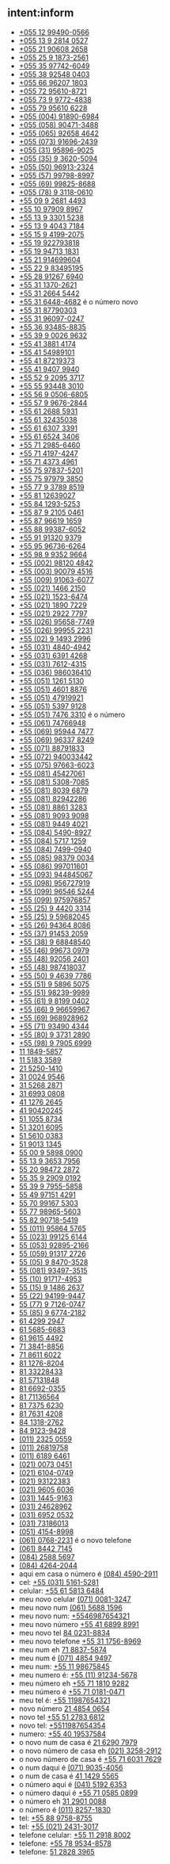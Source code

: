 ## intent:inform
- [+055 12 99490-0566](phone_number)
- [+055 13 9 2814 0527](phone_number)
- [+055 21 90608 2658](phone_number)
- [+055 25 9 1873-2561](phone_number)
- [+055 35 97742-6049](phone_number)
- [+055 38 92548 0403](phone_number)
- [+055 66 96207 1803](phone_number)
- [+055 72 95610-8721](phone_number)
- [+055 73 9 9772-4838](phone_number)
- [+055 79 95610 6228](phone_number)
- [+055 \(004\) 91890-6984](phone_number)
- [+055 \(058\) 90471-3488](phone_number)
- [+055 \(065\) 92658 4642](phone_number)
- [+055 \(073\) 91696-2439](phone_number)
- [+055 \(31\) 95896-9025](phone_number)
- [+055 \(35\) 9 3620-5094](phone_number)
- [+055 \(50\) 96913-2324](phone_number)
- [+055 \(57\) 99798-8997](phone_number)
- [+055 \(69\) 99825-8688](phone_number)
- [+055 \(78\) 9 3118-0610](phone_number)
- [+55 09 9 2681 4493](phone_number)
- [+55 10 97909 8967](phone_number)
- [+55 13 9 3301 5238](phone_number)
- [+55 13 9 4043 7184](phone_number)
- [+55 15 9 4199-2075](phone_number)
- [+55 19 922793818](phone_number)
- [+55 19 94713 1831](phone_number)
- [+55 21 914699604](phone_number)
- [+55 22 9 83495195](phone_number)
- [+55 28 91267 6940](phone_number)
- [+55 31 1370-2621](phone_number)
- [+55 31 2664 5442](phone_number)
- [+55 31 6448-4682](phone_number) é o número novo
- [+55 31 87790303](phone_number)
- [+55 31 96097-0247](phone_number)
- [+55 36 93485-8835](phone_number)
- [+55 39 9 0026 9632](phone_number)
- [+55 41 3881 4174](phone_number)
- [+55 41 54989101](phone_number)
- [+55 41 87219373](phone_number)
- [+55 41 9407 9940](phone_number)
- [+55 52 9 2095 3717](phone_number)
- [+55 55 93448 3010](phone_number)
- [+55 56 9 0506-6805](phone_number)
- [+55 57 9 9676-2844](phone_number)
- [+55 61 2688 5931](phone_number)
- [+55 61 32435038](phone_number)
- [+55 61 6307 3391](phone_number)
- [+55 61 6524 3406](phone_number)
- [+55 71 2985-6460](phone_number)
- [+55 71 4197-4247](phone_number)
- [+55 71 4373 4961](phone_number)
- [+55 75 97837-5201](phone_number)
- [+55 75 97979 3850](phone_number)
- [+55 77 9 3789 8519](phone_number)
- [+55 81 12639027](phone_number)
- [+55 84 1293-5253](phone_number)
- [+55 87 9 2105 0461](phone_number)
- [+55 87 96619 1659](phone_number)
- [+55 88 99387-6052](phone_number)
- [+55 91 91320 9379](phone_number)
- [+55 95 96736-6264](phone_number)
- [+55 98 9 9352 9664](phone_number)
- [+55 \(002\) 98120 4842](phone_number)
- [+55 \(003\) 90079 4516](phone_number)
- [+55 \(009\) 91063-6077](phone_number)
- [+55 \(021\) 1466 2150](phone_number)
- [+55 \(021\) 1523-6474](phone_number)
- [+55 \(021\) 1890 7229](phone_number)
- [+55 \(021\) 2922 7797](phone_number)
- [+55 \(026\) 95658-7749](phone_number)
- [+55 \(026\) 99955 2231](phone_number)
- [+55 \(02\) 9 1493 2996](phone_number)
- [+55 \(031\) 4840-4942](phone_number)
- [+55 \(031\) 6391 4268](phone_number)
- [+55 \(031\) 7612-4315](phone_number)
- [+55 \(036\) 986036410](phone_number)
- [+55 \(051\) 1261 5130](phone_number)
- [+55 \(051\) 4601 8876](phone_number)
- [+55 \(051\) 47919921](phone_number)
- [+55 \(051\) 5397 9128](phone_number)
- [+55 \(051\) 7476 3310](phone_number) é o número
- [+55 \(061\) 74766948](phone_number)
- [+55 \(069\) 95944 7477](phone_number)
- [+55 \(069\) 96337 8249](phone_number)
- [+55 \(071\) 88791833](phone_number)
- [+55 \(072\) 940033442](phone_number)
- [+55 \(075\) 97663-6023](phone_number)
- [+55 \(081\) 45427061](phone_number)
- [+55 \(081\) 5308-7085](phone_number)
- [+55 \(081\) 8039 6879](phone_number)
- [+55 \(081\) 82942286](phone_number)
- [+55 \(081\) 8861 3283](phone_number)
- [+55 \(081\) 9093 9098](phone_number)
- [+55 \(081\) 9449 4021](phone_number)
- [+55 \(084\) 5490-8927](phone_number)
- [+55 \(084\) 5717 1259](phone_number)
- [+55 \(084\) 7499-0940](phone_number)
- [+55 \(085\) 98379 0034](phone_number)
- [+55 \(086\) 997011601](phone_number)
- [+55 \(093\) 944845067](phone_number)
- [+55 \(098\) 956727919](phone_number)
- [+55 \(099\) 96546 5244](phone_number)
- [+55 \(099\) 975976857](phone_number)
- [+55 \(25\) 9 4420 3314](phone_number)
- [+55 \(25\) 9 59682045](phone_number)
- [+55 \(26\) 94364 8086](phone_number)
- [+55 \(37\) 91453 2059](phone_number)
- [+55 \(38\) 9 68848540](phone_number)
- [+55 \(46\) 99673 0979](phone_number)
- [+55 \(48\) 92056 2401](phone_number)
- [+55 \(48\) 987418037](phone_number)
- [+55 \(50\) 9 4639 7786](phone_number)
- [+55 \(51\) 9 5896 5075](phone_number)
- [+55 \(51\) 98239-9989](phone_number)
- [+55 \(61\) 9 8199 0402](phone_number)
- [+55 \(66\) 9 96659967](phone_number)
- [+55 \(69\) 968928962](phone_number)
- [+55 \(71\) 93490 4344](phone_number)
- [+55 \(80\) 9 3731 2890](phone_number)
- [+55 \(98\) 9 7905 6999](phone_number)
- [11 1849-5857](phone_number)
- [11 5183 3589](phone_number)
- [21 5250-1410](phone_number)
- [31 0024 9546](phone_number)
- [31 5268 2871](phone_number)
- [31 6993 0808](phone_number)
- [41 1276 2645](phone_number)
- [41 90420245](phone_number)
- [51 1055 8734](phone_number)
- [51 3201 6095](phone_number)
- [51 5610 0383](phone_number)
- [51 9013 1345](phone_number)
- [55 00 9 5898 0900](phone_number)
- [55 13 9 3653 7956](phone_number)
- [55 20 98472 2872](phone_number)
- [55 35 9 2909 0192](phone_number)
- [55 39 9 7955-5858](phone_number)
- [55 49 97151 4291](phone_number)
- [55 70 99167 5303](phone_number)
- [55 77 98965-5603](phone_number)
- [55 82 90718-5419](phone_number)
- [55 \(011\) 95864 5765](phone_number)
- [55 \(023\) 99125 6144](phone_number)
- [55 \(053\) 92895-2166](phone_number)
- [55 \(059\) 91317 2726](phone_number)
- [55 \(05\) 9 8470-3528](phone_number)
- [55 \(081\) 93497-3515](phone_number)
- [55 \(10\) 91717-4953](phone_number)
- [55 \(15\) 9 1486 2637](phone_number)
- [55 \(22\) 94199-9447](phone_number)
- [55 \(77\) 9 7126-0747](phone_number)
- [55 \(85\) 9 6774-2182](phone_number)
- [61 4299 2947](phone_number)
- [61 5685-6683](phone_number)
- [61 9615 4492](phone_number)
- [71 3841-8856](phone_number)
- [71 8611 6022](phone_number)
- [81 1276-8204](phone_number)
- [81 33228433](phone_number)
- [81 57131848](phone_number)
- [81 6692-0355](phone_number)
- [81 71136564](phone_number)
- [81 7375 6230](phone_number)
- [81 7631 4208](phone_number)
- [84 1318-2762](phone_number)
- [84 9123-9428](phone_number)
- [\(011\) 2325 0559](phone_number)
- [\(011\) 26819758](phone_number)
- [\(011\) 6189 6461](phone_number)
- [\(021\) 0073 0451](phone_number)
- [\(021\) 6104-0749](phone_number)
- [\(021\) 93122383](phone_number)
- [\(021\) 9605 6036](phone_number)
- [\(031\) 1445-9163](phone_number)
- [\(031\) 24628962](phone_number)
- [\(031\) 6952 0532](phone_number)
- [\(031\) 73186013](phone_number)
- [\(051\) 4154-8998](phone_number)
- [\(061\) 0768-2231](phone_number) é o novo telefone
- [\(061\) 8442 7145](phone_number)
- [\(084\) 2588 5697](phone_number)
- [\(084\) 4264-2044](phone_number)
- aqui em casa o número é [\(084\) 4590-2911](phone_number)
- cel: [+55 \(031\) 5161-5281](phone_number)
- celular: [+55 61 5813 6484](phone_number)
- meu novo celular [\(071\) 0081-3247](phone_number)
- meu novo num [\(061\) 5688 1596](phone_number)
- meu novo num: [+5546987654321](phone_number)
- meu novo número [+55 41 6899 8991](phone_number)
- meu novo tel [84 0231-8834](phone_number)
- meu novo telefone [+55 31 1756-8969](phone_number)
- meu num eh [71 8837-5874](phone_number)
- meu num é [\(071\) 4854 9497](phone_number)
- meu num: [+55 11 98675845](phone_number)
- meu numero é: [+55 \(11\) 91234-5678](phone_number)
- meu número eh [+55 71 1810 9282](phone_number)
- meu número é [+55 71 0181-0471](phone_number)
- meu tel é: [+55 11987654321](phone_number)
- novo número [21 4854 0654](phone_number)
- novo tel [+55 51 2783 6812](phone_number)
- novo tel: [+5511987654354](phone_number)
- numero: [+55 40 19537584](phone_number)
- o novo num de casa é [21 6290 7979](phone_number)
- o novo número de casa eh [\(021\) 3258-2912](phone_number)
- o novo número de casa é [+55 71 6031 7629](phone_number)
- o num daqui é [\(071\) 9035-4056](phone_number)
- o num de casa é [41 1429 5565](phone_number)
- o número aqui é [\(041\) 5192 6353](phone_number)
- o número daqui é [+55 71 0585 0899](phone_number)
- o número eh [31 2901 0088](phone_number)
- o número é [\(011\) 8257-1830](phone_number)
- tel: [+55 88 9758-8755](phone_number)
- tel: [+55 \(021\) 2431-3017](phone_number)
- telefone celular: [+55 11 2918 8002](phone_number)
- telefone: [+55 78 9534-8578](phone_number)
- telefone: [51 2828 3965](phone_number)